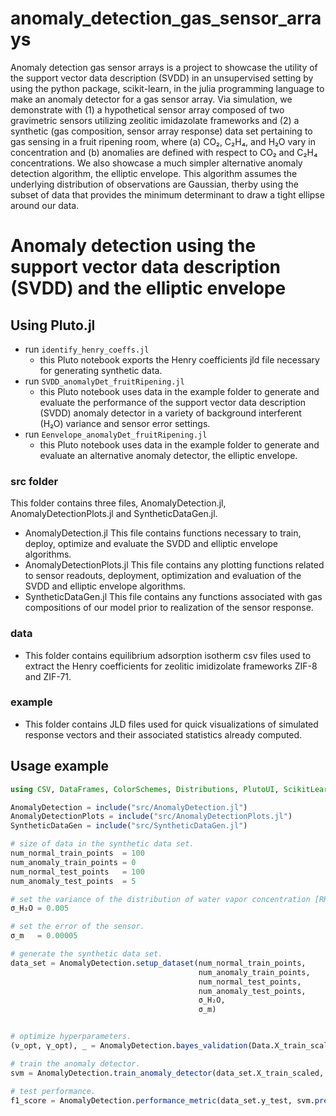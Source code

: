# anomaly_detection_gas_sensor_arrays

Anomaly detection gas sensor arrays is a project to showcase the utility of the support vector data description (SVDD) in an unsupervised setting by using the python package, scikit-learn, in the julia programming language to make an anomaly detector for a gas sensor array. Via simulation, we demonstrate with (1) a hypothetical sensor array composed of two gravimetric sensors utilizing zeolitic imidazolate frameworks and (2) a synthetic (gas composition, sensor array response) data set pertaining to gas sensing in a fruit ripening room, where (a) CO₂, C₂H₄, and H₂O vary in concentration and (b) anomalies are defined with respect to CO₂ and C₂H₄ concentrations.
We also showcase a much simpler alternative anomaly detection algorithm, the elliptic envelope. This algorithm assumes the underlying distribution of observations are Gaussian, therby using the subset of data that provides the minimum determinant to draw a tight ellipse around our data.

# Anomaly detection using the support vector data description (SVDD) and the elliptic envelope

## Using Pluto.jl
* run `identify_henry_coeffs.jl`
    * this Pluto notebook exports the Henry coefficients jld file necessary for generating synthetic data.
* run `SVDD_anomalyDet_fruitRipening.jl`
    * this Pluto notebook uses data in the example folder to generate and evaluate the performance of the support vector data description (SVDD) anomaly detector in a variety of background interferent (H₂O) variance and sensor error settings.
* run `Eenvelope_anomalyDet_fruitRipening.jl`
    * this Pluto notebook uses data in the example folder to generate and evaluate an alternative anomaly detector, the elliptic envelope.

 ### src folder
 This folder contains three files, AnomalyDetection.jl, AnomalyDetectionPlots.jl and SyntheticDataGen.jl. 
 * AnomalyDetection.jl
   This file contains functions necessary to train, deploy, optimize and evaluate the SVDD and elliptic envelope algorithms.
 * AnomalyDetectionPlots.jl
   This file contains any plotting functions related to sensor readouts, deployment, optimization and evaluation of the SVDD and elliptic envelope algorithms.
 * SyntheticDataGen.jl
   This file contains any functions associated with gas compositions of our model prior to realization of the sensor response.

 ### data
 * This folder contains equilibrium adsorption isotherm csv files used to extract the Henry coefficients for zeolitic imidizolate frameworks ZIF-8 and ZIF-71.
   
 ### example
 * This folder contains JLD files used for quick visualizations of simulated response vectors and their associated statistics already computed.


## Usage example

```julia
using CSV, DataFrames, ColorSchemes, Distributions, PlutoUI, ScikitLearn, Colors, Random, JLD, JLD2, LinearAlgebra, PyCall, Makie.GeometryBasics, CairoMakie

AnomalyDetection = include("src/AnomalyDetection.jl")
AnomalyDetectionPlots = include("src/AnomalyDetectionPlots.jl")
SyntheticDataGen = include("src/SyntheticDataGen.jl")

# size of data in the synthetic data set.
num_normal_train_points  = 100
num_anomaly_train_points = 0
num_normal_test_points   = 100
num_anomaly_test_points  = 5

# set the variance of the distribution of water vapor concentration [RH].
σ_H₂O = 0.005

# set the error of the sensor.
σ_m   = 0.00005

# generate the synthetic data set.
data_set = AnomalyDetection.setup_dataset(num_normal_train_points,
                                          num_anomaly_train_points,
                                          num_normal_test_points,
                                          num_anomaly_test_points,
                                          σ_H₂O, 
                                          σ_m)


# optimize hyperparameters.
(ν_opt, γ_opt), _ = AnomalyDetection.bayes_validation(Data.X_train_scaled, n_iter=50, plot_data_flag=false)

# train the anomaly detector.
svm = AnomalyDetection.train_anomaly_detector(data_set.X_train_scaled, ν_opt, γ_opt)

# test performance.
f1_score = AnomalyDetection.performance_metric(data_set.y_test, svm.predict(data_set.X_test_scaled))
```

